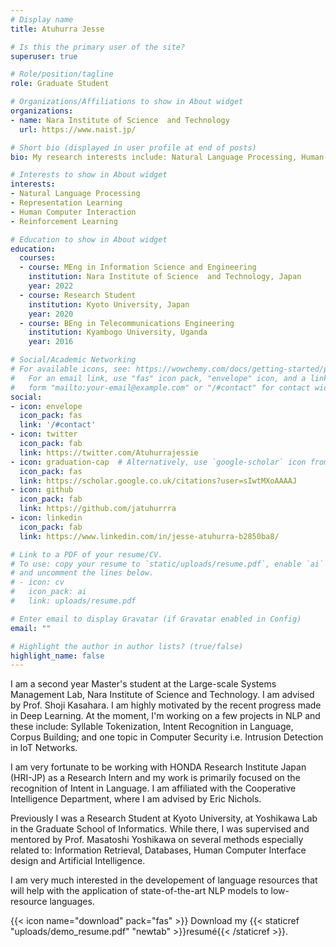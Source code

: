 ```yaml
---
# Display name
title: Atuhurra Jesse

# Is this the primary user of the site?
superuser: true

# Role/position/tagline
role: Graduate Student

# Organizations/Affiliations to show in About widget
organizations:
- name: Nara Institute of Science  and Technology
  url: https://www.naist.jp/

# Short bio (displayed in user profile at end of posts)
bio: My research interests include: Natural Language Processing, Human Computer Interaction and Reinforcement Learning.

# Interests to show in About widget
interests:
- Natural Language Processing
- Representation Learning
- Human Computer Interaction
- Reinforcement Learning

# Education to show in About widget
education:
  courses:
  - course: MEng in Information Science and Engineering
    institution: Nara Institute of Science  and Technology, Japan
    year: 2022
  - course: Research Student
    institution: Kyoto University, Japan
    year: 2020
  - course: BEng in Telecommunications Engineering
    institution: Kyambogo University, Uganda
    year: 2016

# Social/Academic Networking
# For available icons, see: https://wowchemy.com/docs/getting-started/page-builder/#icons
#   For an email link, use "fas" icon pack, "envelope" icon, and a link in the
#   form "mailto:your-email@example.com" or "/#contact" for contact widget.
social:
- icon: envelope
  icon_pack: fas
  link: '/#contact'
- icon: twitter
  icon_pack: fab
  link: https://twitter.com/Atuhurrajessie
- icon: graduation-cap  # Alternatively, use `google-scholar` icon from `ai` icon pack
  icon_pack: fas
  link: https://scholar.google.co.uk/citations?user=sIwtMXoAAAAJ
- icon: github
  icon_pack: fab
  link: https://github.com/jatuhurrra
- icon: linkedin
  icon_pack: fab
  link: https://www.linkedin.com/in/jesse-atuhurra-b2850ba8/

# Link to a PDF of your resume/CV.
# To use: copy your resume to `static/uploads/resume.pdf`, enable `ai` icons in `params.toml`, 
# and uncomment the lines below.
# - icon: cv
#   icon_pack: ai
#   link: uploads/resume.pdf

# Enter email to display Gravatar (if Gravatar enabled in Config)
email: ""

# Highlight the author in author lists? (true/false)
highlight_name: false
---
```


I am a second year Master's student at the Large-scale Systems Management Lab, Nara Institute of Science and Technology. I am advised by Prof. Shoji Kasahara. I am highly motivated by the recent progress made in Deep Learning. At the moment, I'm working on a few projects in NLP and these include: Syllable Tokenization, Intent Recognition in Language, Corpus Building; and one topic in Computer Security i.e. Intrusion Detection in IoT Networks. 

I am very fortunate to be working with HONDA Research Institute Japan (HRI-JP) as a Research Intern and my work is primarily focused on the recognition of Intent in Language. I am affiliated with the Cooperative Intelligence Department, where I am advised by Eric Nichols. 

Previously I was a Research Student at Kyoto University, at Yoshikawa Lab in the Graduate School of Informatics. While there, I was supervised and mentored by Prof. Masatoshi Yoshikawa on several methods especially related to: Information Retrieval, Databases, Human Computer Interface design and Artificial Intelligence.

I am very much interested in the developement of language resources that will help with the application of state-of-the-art NLP models to low-resource languages.

{{< icon name="download" pack="fas" >}} Download my {{< staticref "uploads/demo_resume.pdf" "newtab" >}}resumé{{< /staticref >}}.
